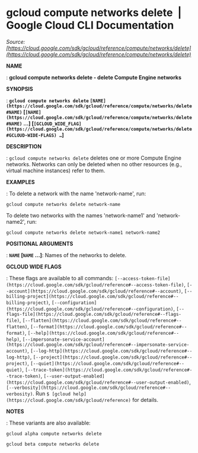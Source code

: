 # gcloud compute networks delete  |  Google Cloud CLI Documentation

*Source: [https://cloud.google.com/sdk/gcloud/reference/compute/networks/delete](https://cloud.google.com/sdk/gcloud/reference/compute/networks/delete)*

**NAME**

: **gcloud compute networks delete - delete Compute Engine networks**

**SYNOPSIS**

: **`gcloud compute networks delete` `[NAME](https://cloud.google.com/sdk/gcloud/reference/compute/networks/delete#NAME)` [`[NAME](https://cloud.google.com/sdk/gcloud/reference/compute/networks/delete#NAME)` …] [`[GCLOUD_WIDE_FLAG](https://cloud.google.com/sdk/gcloud/reference/compute/networks/delete#GCLOUD-WIDE-FLAGS) …`]**

**DESCRIPTION**

: `gcloud compute networks delete` deletes one or more Compute Engine
networks. Networks can only be deleted when no other resources (e.g., virtual
machine instances) refer to them.

**EXAMPLES**

: To delete a network with the name 'network-name', run:

```
gcloud compute networks delete network-name
```

To delete two networks with the names 'network-name1' and 'network-name2', run:

```
gcloud compute networks delete network-name1 network-name2
```

**POSITIONAL ARGUMENTS**

: **`NAME` [`NAME` …]**:
Names of the networks to delete.

**GCLOUD WIDE FLAGS**

: These flags are available to all commands: `[--access-token-file](https://cloud.google.com/sdk/gcloud/reference#--access-token-file)`,
`[--account](https://cloud.google.com/sdk/gcloud/reference#--account)`, `[--billing-project](https://cloud.google.com/sdk/gcloud/reference#--billing-project)`,
`[--configuration](https://cloud.google.com/sdk/gcloud/reference#--configuration)`,
`[--flags-file](https://cloud.google.com/sdk/gcloud/reference#--flags-file)`,
`[--flatten](https://cloud.google.com/sdk/gcloud/reference#--flatten)`, `[--format](https://cloud.google.com/sdk/gcloud/reference#--format)`, `[--help](https://cloud.google.com/sdk/gcloud/reference#--help)`, `[--impersonate-service-account](https://cloud.google.com/sdk/gcloud/reference#--impersonate-service-account)`,
`[--log-http](https://cloud.google.com/sdk/gcloud/reference#--log-http)`,
`[--project](https://cloud.google.com/sdk/gcloud/reference#--project)`, `[--quiet](https://cloud.google.com/sdk/gcloud/reference#--quiet)`, `[--trace-token](https://cloud.google.com/sdk/gcloud/reference#--trace-token)`, `[--user-output-enabled](https://cloud.google.com/sdk/gcloud/reference#--user-output-enabled)`,
`[--verbosity](https://cloud.google.com/sdk/gcloud/reference#--verbosity)`.
Run `$ [gcloud help](https://cloud.google.com/sdk/gcloud/reference)` for details.

**NOTES**

: These variants are also available:

```
gcloud alpha compute networks delete
```

```
gcloud beta compute networks delete
```